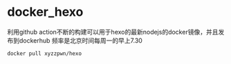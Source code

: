 # docker_hexo
利用github action不断的构建可以用于hexo的最新nodejs的docker镜像，并且发布到dockerhub
频率是北京时间每周一的早上7.30
```bash
docker pull xyzzpwn/hexo
```
